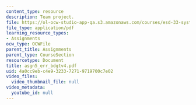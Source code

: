 ```yaml
---
content_type: resource
description: Team project.
file: https://ol-ocw-studio-app-qa.s3.amazonaws.com/courses/esd-33-systems-engineering-summer-2004/4a0cc9ebc4e9323372719719700c7e02_asgn5_err_bdgtv4.pdf
file_type: application/pdf
learning_resource_types:
- Assignments
ocw_type: OCWFile
parent_title: Assignments
parent_type: CourseSection
resourcetype: Document
title: asgn5_err_bdgtv4.pdf
uid: 4a0cc9eb-c4e9-3233-7271-9719700c7e02
video_files:
  video_thumbnail_file: null
video_metadata:
  youtube_id: null
---
```


